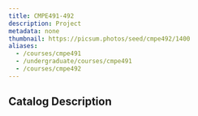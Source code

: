 ```yaml
---
title: CMPE491-492
description: Project
metadata: none
thumbnail: https://picsum.photos/seed/cmpe492/1400
aliases:
  - /courses/cmpe491
  - /undergraduate/courses/cmpe491
  - /courses/cmpe492
---
```


## Catalog Description
